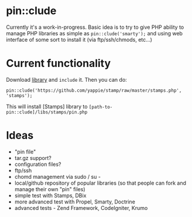 pin::clude
==========

Currently it's a work-in-progress. 
Basic idea is to try to give PHP ability to manage PHP libraries as simple as `pin::clude('smarty');` and using web interface of some sort to install it (via ftp/ssh/chmods, etc...)

Current functionality
=====================

Download [library](https://github.com/yappie/pin--clude/raw/master/libs/index.php) and `include` it. 
Then you can do:

    pin::clude('https://github.com/yappie/stamp/raw/master/stamps.php', 'stamps');

This will install [Stamps] library to `[path-to-pin::clude]/libs/stamps/pin.php`

Ideas
=====

* "pin file"
* tar.gz support?
* configuration files?
* ftp/ssh
* chomd management via sudo / su -
* local/github repository of popular libraries (so that people can fork and manage their own "pin" files)
* simple test with Stamps, DBix
* more advanced test with Propel, Smarty, Doctrine
* advanced tests - Zend Framework, CodeIgniter, Krumo